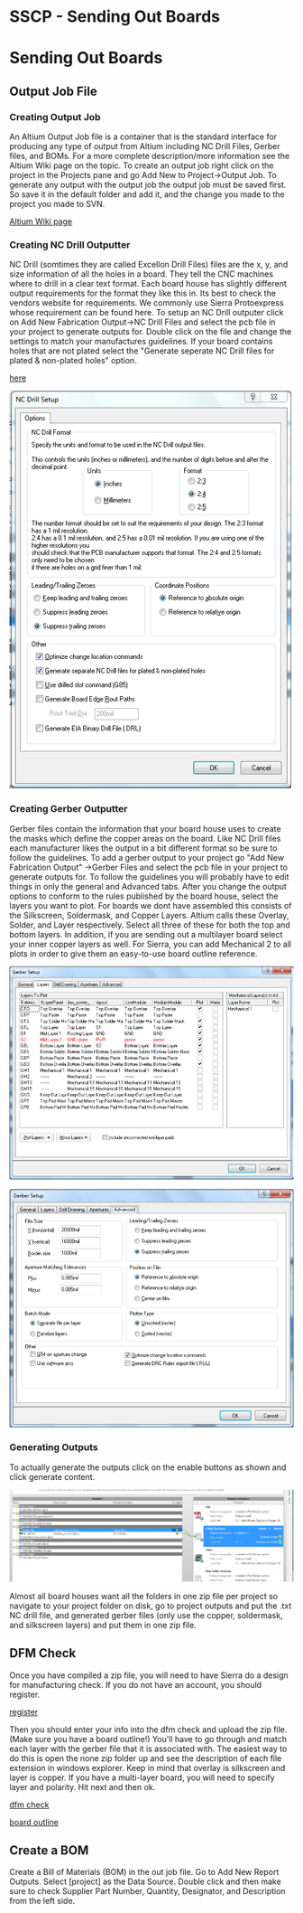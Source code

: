 # SSCP - Sending Out Boards

# Sending Out Boards

## Output Job File

[](#h.ht59lnjozn3y)

### Creating Output Job

[](#h.fbjlko4808hs)

An Altium Output Job file is a container that is the standard interface for producing any type of output from Altium including NC Drill Files, Gerber files, and BOMs. For a more complete description/more information see the Altium Wiki page on the topic. To create an output job right click on the project in the Projects pane and go Add New to Project->Output Job. To generate any output with the output job the output job must be saved first. So save it in the default folder and add it, and the change you made to the project you made to SVN. 

[ Altium Wiki page](http://wiki.altium.com/display/ADOH/Design+to+Manufacturing)

### Creating NC Drill Outputter

[](#h.fcxsnphbk1om)

NC Drill (somtimes they are called Excellon Drill Files) files are the x, y, and size information of all the holes in a board. They tell the CNC machines where to drill in a clear text format. Each board house has slightly different output requirements for the format they like this in. Its best to check the vendors website for requirements. We commonly use Sierra Protoexpress whose requirement can be found here. To setup an NC Drill outputer click on Add New Fabrication Output->NC Drill Files and select the pcb file in your project to generate outputs for. Double click on the file and change the settings to match your manufactures guidelines. If your board contains holes that are not plated select the "Generate seperate NC Drill files for plated & non-plated holes" option. 

[ here](https://www.protoexpress.com/content/noTouch.jsp?XXREFPATH=TOPMENU-PRODSVCS)

![](../../../../../assets/image_b35901db01.png)

### Creating Gerber Outputter

[](#h.6crkpwjslvcx)

Gerber files contain the information that your board house uses to create the masks which define the copper areas on the board. Like NC Drill files each manufacturer likes the output in a bit different format so be sure to follow the guidelines. To add a gerber output to your project go "Add New Fabrication Output" ->Gerber Files and select the pcb file in your project to generate outputs for. To follow the guidelines you will probably have to edit things in only the general and Advanced tabs. After you change the output options to conform to the rules published by the board house, select the layers you want to plot. For boards we dont have assembled this consists of the Silkscreen, Soldermask, and Copper Layers. Altium calls these Overlay, Solder, and Layer respectively. Select all three of these for both the top and bottom layers. In addition, if you are sending out a multilayer board select your inner copper layers as well. For Sierra, you can add Mechanical 2 to all plots in order to give them an easy-to-use board outline reference.

![](../../../../../assets/image_781e6ae545.png)

![](../../../../../assets/image_14c733da3e.png)

### Generating Outputs

[](#h.al02htrjwiul)

To actually generate the outputs click on the enable buttons as shown and click generate content. 

![](../../../../../assets/image_a0f109d87f.png)

Almost all board houses want all the folders in one zip file per project so navigate to your project folder on disk, go to project outputs and put the .txt NC drill file, and generated gerber files (only use the copper, soldermask, and silkscreen layers) and put them in one zip file. 

## DFM Check

[](#h.5pyg4vx1rkjp)

Once you have compiled a zip file, you will need to have Sierra do a design for manufacturing check. If you do not have an account, you should register.

[ register](https://www.protoexpress.com/user/register.jsp)

Then you should enter your info into the dfm check and upload the zip file. (Make sure you have a board outline!) You'll have to go through and match each layer with the gerber file that it is associated with. The easiest way to do this is open the none zip folder up and see the description of each file extension in windows explorer. Keep in mind that overlay is silkscreen and layer is copper. If you have a multi-layer board, you will need to specify layer and polarity. Hit next and then ok.

[ dfm check](https://www.protoexpress.com/dfm/index.jsp)

[ board outline](/stanford.edu/testduplicationsscp/home/sscp-2012-2013/electrical-2012-2013/design-references/creating-a-board-outline)

## Create a BOM

[](#h.ksspuqo9ql0y)

Create a Bill of Materials (BOM) in the out job file. Go to Add New Report Outputs. Select [project] as the Data Source. Double click and then make sure to check Supplier Part Number, Quantity, Designator, and Description from the left side.

